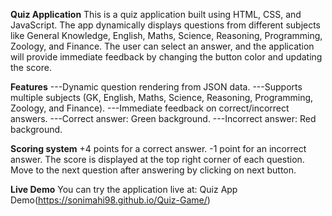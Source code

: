 **Quiz Application**
This is a quiz application built using HTML, CSS, and JavaScript. The app dynamically displays questions from different subjects like General Knowledge, English, Maths, Science, Reasoning, Programming, Zoology, and Finance. The user can select an answer, and the application will provide immediate feedback by changing the button color and updating the score.

**Features**
---Dynamic question rendering from JSON data.
---Supports multiple subjects (GK, English, Maths, Science, Reasoning, Programming, Zoology, and Finance).
---Immediate feedback on correct/incorrect answers.
---Correct answer: Green background.
---Incorrect answer: Red background.

**Scoring system**
+4 points for a correct answer.
-1 point for an incorrect answer.
The score is displayed at the top right corner of each question.
Move to the next question after answering by clicking on next button.

**Live Demo**
You can try the application live at: Quiz App Demo(https://sonimahi98.github.io/Quiz-Game/)
